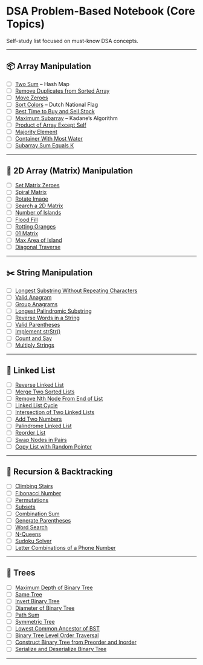 # DSA Problem-Based Notebook (Core Topics)

Self-study list focused on must-know DSA concepts.

---

## 📦 Array Manipulation

- [ ] [Two Sum](https://leetcode.com/problems/two-sum) – Hash Map
- [ ] [Remove Duplicates from Sorted Array](https://leetcode.com/problems/remove-duplicates-from-sorted-array)
- [ ] [Move Zeroes](https://leetcode.com/problems/move-zeroes)
- [ ] [Sort Colors](https://leetcode.com/problems/sort-colors) – Dutch National Flag
- [ ] [Best Time to Buy and Sell Stock](https://leetcode.com/problems/best-time-to-buy-and-sell-stock)
- [ ] [Maximum Subarray](https://leetcode.com/problems/maximum-subarray) – Kadane’s Algorithm
- [ ] [Product of Array Except Self](https://leetcode.com/problems/product-of-array-except-self)
- [ ] [Majority Element](https://leetcode.com/problems/majority-element)
- [ ] [Container With Most Water](https://leetcode.com/problems/container-with-most-water)
- [ ] [Subarray Sum Equals K](https://leetcode.com/problems/subarray-sum-equals-k)

---

## 🧩 2D Array (Matrix) Manipulation

- [ ] [Set Matrix Zeroes](https://leetcode.com/problems/set-matrix-zeroes)
- [ ] [Spiral Matrix](https://leetcode.com/problems/spiral-matrix)
- [ ] [Rotate Image](https://leetcode.com/problems/rotate-image)
- [ ] [Search a 2D Matrix](https://leetcode.com/problems/search-a-2d-matrix)
- [ ] [Number of Islands](https://leetcode.com/problems/number-of-islands)
- [ ] [Flood Fill](https://leetcode.com/problems/flood-fill)
- [ ] [Rotting Oranges](https://leetcode.com/problems/rotting-oranges)
- [ ] [01 Matrix](https://leetcode.com/problems/01-matrix)
- [ ] [Max Area of Island](https://leetcode.com/problems/max-area-of-island)
- [ ] [Diagonal Traverse](https://leetcode.com/problems/diagonal-traverse)

---

## ✂️ String Manipulation

- [ ] [Longest Substring Without Repeating Characters](https://leetcode.com/problems/longest-substring-without-repeating-characters)
- [ ] [Valid Anagram](https://leetcode.com/problems/valid-anagram)
- [ ] [Group Anagrams](https://leetcode.com/problems/group-anagrams)
- [ ] [Longest Palindromic Substring](https://leetcode.com/problems/longest-palindromic-substring)
- [ ] [Reverse Words in a String](https://leetcode.com/problems/reverse-words-in-a-string)
- [ ] [Valid Parentheses](https://leetcode.com/problems/valid-parentheses)
- [ ] [Implement strStr()](https://leetcode.com/problems/implement-strstr)
- [ ] [Count and Say](https://leetcode.com/problems/count-and-say)
- [ ] [Multiply Strings](https://leetcode.com/problems/multiply-strings)

---

## 🔗 Linked List

- [ ] [Reverse Linked List](https://leetcode.com/problems/reverse-linked-list)
- [ ] [Merge Two Sorted Lists](https://leetcode.com/problems/merge-two-sorted-lists)
- [ ] [Remove Nth Node From End of List](https://leetcode.com/problems/remove-nth-node-from-end-of-list)
- [ ] [Linked List Cycle](https://leetcode.com/problems/linked-list-cycle)
- [ ] [Intersection of Two Linked Lists](https://leetcode.com/problems/intersection-of-two-linked-lists)
- [ ] [Add Two Numbers](https://leetcode.com/problems/add-two-numbers)
- [ ] [Palindrome Linked List](https://leetcode.com/problems/palindrome-linked-list)
- [ ] [Reorder List](https://leetcode.com/problems/reorder-list)
- [ ] [Swap Nodes in Pairs](https://leetcode.com/problems/swap-nodes-in-pairs)
- [ ] [Copy List with Random Pointer](https://leetcode.com/problems/copy-list-with-random-pointer)

---

## 🔁 Recursion & Backtracking

- [ ] [Climbing Stairs](https://leetcode.com/problems/climbing-stairs)
- [ ] [Fibonacci Number](https://leetcode.com/problems/fibonacci-number)
- [ ] [Permutations](https://leetcode.com/problems/permutations)
- [ ] [Subsets](https://leetcode.com/problems/subsets)
- [ ] [Combination Sum](https://leetcode.com/problems/combination-sum)
- [ ] [Generate Parentheses](https://leetcode.com/problems/generate-parentheses)
- [ ] [Word Search](https://leetcode.com/problems/word-search)
- [ ] [N-Queens](https://leetcode.com/problems/n-queens)
- [ ] [Sudoku Solver](https://leetcode.com/problems/sudoku-solver)
- [ ] [Letter Combinations of a Phone Number](https://leetcode.com/problems/letter-combinations-of-a-phone-number)

---

## 🌲 Trees

- [ ] [Maximum Depth of Binary Tree](https://leetcode.com/problems/maximum-depth-of-binary-tree)
- [ ] [Same Tree](https://leetcode.com/problems/same-tree)
- [ ] [Invert Binary Tree](https://leetcode.com/problems/invert-binary-tree)
- [ ] [Diameter of Binary Tree](https://leetcode.com/problems/diameter-of-binary-tree)
- [ ] [Path Sum](https://leetcode.com/problems/path-sum)
- [ ] [Symmetric Tree](https://leetcode.com/problems/symmetric-tree)
- [ ] [Lowest Common Ancestor of BST](https://leetcode.com/problems/lowest-common-ancestor-of-a-binary-search-tree)
- [ ] [Binary Tree Level Order Traversal](https://leetcode.com/problems/binary-tree-level-order-traversal)
- [ ] [Construct Binary Tree from Preorder and Inorder](https://leetcode.com/problems/construct-binary-tree-from-preorder-and-inorder-traversal)
- [ ] [Serialize and Deserialize Binary Tree](https://leetcode.com/problems/serialize-and-deserialize-binary-tree)

---
